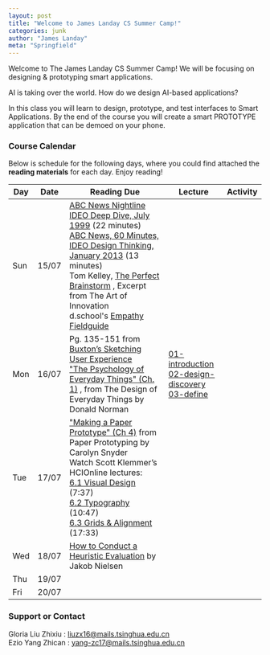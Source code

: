 ```yaml
---
layout: post
title: "Welcome to James Landay CS Summer Camp!"
categories: junk
author: "James Landay"
meta: "Springfield"
---
```


Welcome to The James Landay CS Summer Camp! We will be focusing on designing & prototyping smart applications.

AI is taking over the world. How do we design AI-based applications?

In this class you will learn to design, prototype, and test interfaces to Smart Applications. By the end of the course you will create a smart PROTOTYPE application that can be demoed on your phone. 

### Course Calendar

Below is schedule for the following days, where you could find attached the **reading materials** for each day. Enjoy reading!


| Day    | Date     | Reading Due         | Lecture                  | Activity             |
| ------ | -------- | ------------------- | ------------------------ | -------------------- |
| Sun    | 15/07    | [ABC News Nightline IDEO Deep Dive, July 1999](http://hci.stanford.edu/courses/cs147/2017/au/videos/ABCNews-Nightline_IDEO_July1999.mp4) (22 minutes)  <br> [ABC News, 60 Minutes, IDEO Design Thinking, January 2013](http://hci.stanford.edu/courses/cs147/2017/au/videos/60Minutes_IDEO_January2013.mp4) (13 minutes)    <br> Tom Kelley, [The Perfect Brainstorm](https://github.com/china-teaching/viax-summer-2018/raw/master/resources/Sun/Kelley_TheArtOfInnovation_Chapter4ThePerfectBrainstorm.pdf) , Excerpt from The Art of Innovation  <br> d.school's  [Empathy Fieldguide](https://github.com/china-teaching/viax-summer-2018/raw/master/resources/Sun/FIELDGUIDE-Screen-DTBC-March-2015-V2.pdf)      |          |   |
| Mon    | 16/07    | Pg. 135-151 from  [Buxton’s Sketching User Experience](https://github.com/china-teaching/viax-summer-2018/blob/master/resources/Mon/Buxton_lowRes.pdf)   <br> ["The Psychology of Everyday Things" (Ch. 1)](https://github.com/china-teaching/viax-summer-2018/raw/master/resources/Mon/Norman-Ch1.PDF)  , from The Design of Everyday Things by Donald Norman           | [01-introduction](https://github.com/china-teaching/viax-summer-2018/raw/master/resources/Mon/01-introduction.pdf) <br>  [02-design-discovery](https://github.com/china-teaching/viax-summer-2018/raw/master/resources/Mon/02-design-discovery.pdf) <br> [03-define](https://github.com/china-teaching/viax-summer-2018/raw/master/resources/Mon/03-define.pdf)             |              |
| Tue    | 17/07    | ["Making a Paper Prototype" (Ch 4)](https://github.com/china-teaching/viax-summer-2018/raw/master/resources/Tue/Snyder-Ch4.PDF)  from Paper Prototyping by Carolyn Snyder  <br> Watch Scott Klemmer’s HCIOnline lectures:  <br>  [6.1 Visual Design](https://github.com/china-teaching/viax-summer-2018/raw/master/resources/Tue/Visual-Design.mp4) (7:37)   <br>  [6.2 Typography](https://github.com/china-teaching/viax-summer-2018/raw/master/resources/Tue/Typography.mp4) (10:47)   <br>  [6.3 Grids & Alignment](https://github.com/china-teaching/viax-summer-2018/raw/master/resources/Tue/Grids-Alignment.mp4) (17:33)     |        |          |
| Wed    | 18/07    | [How to Conduct a Heuristic Evaluation](http://www.useit.com/articles/how-to-conduct-a-heuristic-evaluation/)  by Jakob Nielsen       |          |         |
| Thu    | 19/07    |     |        |    |
| Fri    | 20/07    |     |       |    |




### Support or Contact
Gloria Liu Zhixiu : liuzx16@mails.tsinghua.edu.cn  <br> Ezio Yang Zhican : yang-zc17@mails.tsinghua.edu.cn


